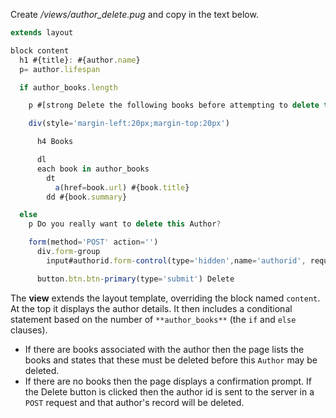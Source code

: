 Create */views/author_delete.pug* and copy in the text below.
    
```js    
extends layout

block content
  h1 #{title}: #{author.name}
  p= author.lifespan

  if author_books.length

    p #[strong Delete the following books before attempting to delete this author.]

    div(style='margin-left:20px;margin-top:20px')

      h4 Books

      dl
      each book in author_books
        dt 
          a(href=book.url) #{book.title}
        dd #{book.summary}

  else
    p Do you really want to delete this Author?

    form(method='POST' action='')
      div.form-group
        input#authorid.form-control(type='hidden',name='authorid', required='true', value=author._id )

      button.btn.btn-primary(type='submit') Delete
```

The **view** extends the layout template, overriding the block named `content`. At the top it displays the author details. It then includes a conditional statement based on the number of `**author_books**` (the `if` and `else` clauses).

* If there are books associated with the author then the page lists the books and states that these must be deleted before this `Author` may be deleted.
* If there are no books then the page displays a confirmation prompt. If the Delete button is clicked then the author id is sent to the server in a `POST` request and that author's record will be deleted.
